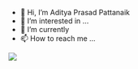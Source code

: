 - 👋 Hi, I’m Aditya Prasad Pattanaik
- 👀 I’m interested in ...
- 🌱 I’m currently  
- 📫 How to reach me ...

<!---
app3200/app3200 is a ✨ special ✨ repository because its `README.md` (this file) appears on your GitHub profile.
You can click the Preview link to take a look at your changes.
--->
<img src="https://img.icons8.com/external-justicon-flat-justicon/64/000000/external-linkedin-social-media-justicon-flat-justicon.png"/>
